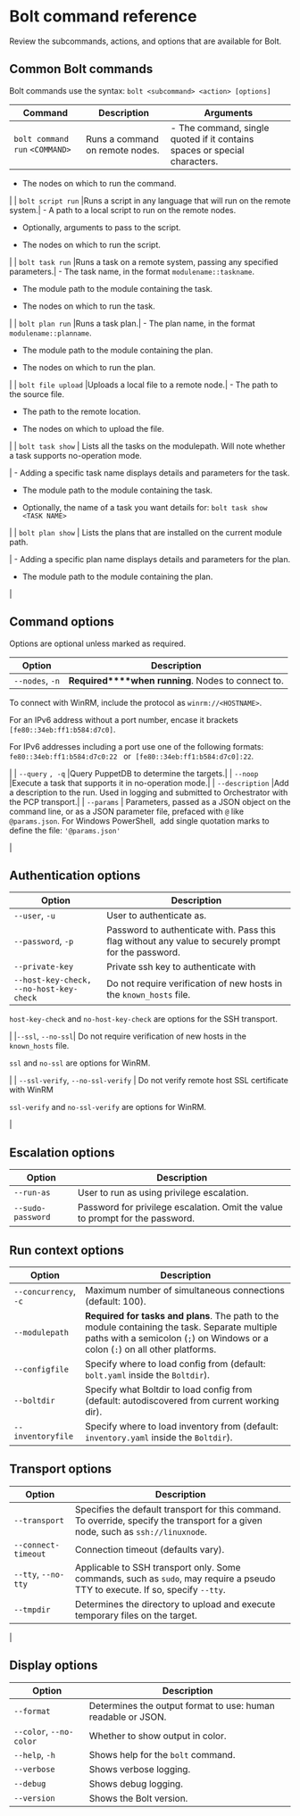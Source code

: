 # Bolt command reference

Review the subcommands, actions, and options that are available for Bolt.

## Common Bolt commands

Bolt commands use the syntax: `bolt <subcommand> <action> [options]` 

|Command|Description|Arguments|
|-------|-----------|---------|
| `bolt command run` `<COMMAND>` |Runs a command on remote nodes.| -   The command, single quoted if it contains spaces or special characters.

-   The nodes on which to run the command.


 |
| `bolt script run` |Runs a script in any language that will run on the remote system.| -   A path to a local script to run on the remote nodes.

-   Optionally, arguments to pass to the script.

-   The nodes on which to run the script.


 |
| `bolt task run` |Runs a task on a remote system, passing any specified parameters.| -   The task name, in the format `modulename::taskname`.

-   The module path to the module containing the task.

-   The nodes on which to run the task.


 |
| `bolt plan run` |Runs a task plan.| -   The plan name, in the format `modulename::planname`.

-   The module path to the module containing the plan.

-   The nodes on which to run the plan.


 |
| `bolt file upload` |Uploads a local file to a remote node.| -   The path to the source file.

-   The path to the remote location.

-   The nodes on which to upload the file.


 |
| `bolt task show` | Lists all the tasks on the modulepath. Will note whether a task supports no-operation mode.

 | -   Adding a specific task name displays details and parameters for the task.

-   The module path to the module containing the task.

-   Optionally, the name of a task you want details for: `bolt task show <TASK NAME>` 


 |
| `bolt plan show` | Lists the plans that are installed on the current module path.

 | -   Adding a specific plan name displays details and parameters for the plan.

-   The module path to the module containing the plan.


 |

## Command options

Options are optional unless marked as required. 

|Option|Description|
|------|-----------|
|`--nodes`, `-n` | **Required****when running**. Nodes to connect to.

 To connect with WinRM, include the protocol as `winrm://<HOSTNAME>`.

 For an IPv6 address without a port number, encase it brackets `[fe80::34eb:ff1:b584:d7c0]`.

 For IPv6 addresses including a port use one of the following formats:  `fe80::34eb:ff1:b584:d7c0:22 ` or  `[fe80::34eb:ff1:b584:d7c0]:22`.

 |
| `--query` `, -q` |Query PuppetDB to determine the targets.|
| `--noop` |Execute a task that supports it in no-operation mode.|
| `--description` |Add a description to the run. Used in logging and submitted to Orchestrator with the PCP transport.|
| `--params` | Parameters, passed as a JSON object on the command line, or as a JSON parameter file, prefaced with `@` like `@params.json`. For Windows PowerShell,  add single quotation marks to define the file: `'@params.json'` 

 |

## Authentication options

|Option|Description|
|------|-----------|
|`--user`, `-u`|User to authenticate as.|
|`--password`, `-p`|Password to authenticate with. Pass this flag without any value to securely prompt for the password.|
| `--private-key` |Private ssh key to authenticate with|
| `--host-key-check, --no-host-key-check` | Do not require verification of new hosts in the `known_hosts` file.

 `host-key-check` and `no-host-key-check` are options for the SSH transport.

 |
|`--ssl`, `--no-ssl`| Do not require verification of new hosts in the `known_hosts` file.

 `ssl` and `no-ssl` are options for WinRM.

 |
| `--ssl-verify`, `--no-ssl-verify` | Do not verify remote host SSL certificate with WinRM

 `ssl-verify` and `no-ssl-verify` are options for WinRM.

 |

## Escalation options

|Option|Description|
|------|-----------|
| `--run-as` |User to run as using privilege escalation.|
| `--sudo-password` |Password for privilege escalation. Omit the value to prompt for the password.|

## Run context options

|Option|Description|
|------|-----------|
|`--concurrency`, `-c`|Maximum number of simultaneous connections \(default: 100\).|
| `--modulepath` |**Required for tasks and plans**. The path to the module containing the task. Separate multiple paths with a semicolon \(`;`\) on Windows or a colon \(`:`\) on all other platforms.|
| `--configfile` |Specify where to load config from \(default: `bolt.yaml` inside the `Boltdir`\).|
| `--boltdir` |Specify what Boltdir to load config from \(default: autodiscovered from current working dir\).|
| `--inventoryfile` |Specify where to load inventory from \(default: `inventory.yaml` inside the `Boltdir`\).|

## Transport options

|Option|Description|
|------|-----------|
| `--transport` |Specifies the default transport for this command. To override, specify the transport for a given node, such as `ssh://linuxnode`.|
| `--connect-timeout` |Connection timeout \(defaults vary\).|
|`--tty`, `--no-tty`|Applicable to SSH transport only. Some commands, such as `sudo`, may require a pseudo TTY to execute. If so, specify `--tty`.|
| `--tmpdir` | Determines the directory to upload and execute temporary files on the target.

 |

## Display options

|Option|Description|
|------|-----------|
| `--format` |Determines the output format to use: human readable or JSON.|
|`--color`, `--no-color`|Whether to show output in color.|
|`--help`, `-h`|Shows help for the `bolt` command.|
| `--verbose` |Shows verbose logging.|
| `--debug` |Shows debug logging.|
| `--version` |Shows the Bolt version.|

